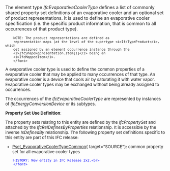 ﻿The element type _IfcEvaporativeCoolerType_ defines a list of commonly shared property set definitions of an evaporative cooler and an optional set of product representations. It is used to define an evaporative cooler specification (i.e. the specific product information, that is common to all occurrences of that product type).

> <font size="-1">
		NOTE: The product representations are defined as
		representation maps (at the level of the supertype <i>IfcTypeProduct</i>, which
		get assigned by an element occurrence instance through the
		<i>IfcShapeRepresentation.Item[1]</i> being an
		<i>IfcMappedItem</i>.
    	</font>

A evaporative cooler type is used to define the common properties of a evaporative cooler that may be applied to many occurrences of that type. An evaporative cooler is a device that cools air by saturating it with water vapor. Evaporative cooler types may be exchanged without being already assigned to occurrences.

The occurrences of the _IfcEvaporativeCoolerType_ are represented by instances of _IfcEnergyConversionDevice_ or its subtypes.

****Property Set Use Definition****:

The property sets relating to this entity are defined by the _IfcPropertySet_ and attached by the _IfcRelDefinesByProperties_ relationship. It is accessible by the inverse _IsDefinedBy_ relationship. The following property set definitions specific to this entity are part of this IFC release:

* [Pset_EvaporativeCoolerTypeCommon](../../psd/IfcHvacDomain/Pset_EvaporativeCoolerTypeCommon.xml){ target="SOURCE"}: common property set for all evaporative cooler types 

> <font color="#0000ff" size="-1">
    	HISTORY: New entity in IFC Release 2x2.<br>
    	</font>